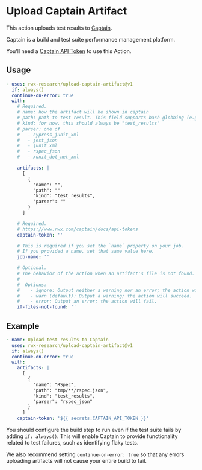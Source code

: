 # Upload Captain Artifact

This action uploads test results to [Captain](https://captain.build/).

Captain is a build and test suite performance management platform.

You'll need a [Captain API Token](https://www.rwx.com/captain/docs/api-tokens) to use this Action.

## Usage

```yaml
- uses: rwx-research/upload-captain-artifact@v1
  if: always()
  continue-on-error: true
  with:
    # Required.
    # name: how the artifact will be shown in captain
    # path: path to test result. This field supports bash globbing (e.g. **/*).
    # kind: for now, this should always be "test_results"
    # parser: one of
    #   - cypress_junit_xml
    #   - jest_json
    #   - junit_xml
    #   - rspec_json
    #   - xunit_dot_net_xml

    artifacts: |
      [
        {
          "name": "",
          "path": ""
          "kind": "test_results",
          "parser": ""
        }
      ]

    # Required.
    # https://www.rwx.com/captain/docs/api-tokens
    captain-token: ''

    # This is required if you set the `name` property on your job.
    # If you provided a name, set that same value here.
    job-name: ''

    # Optional.
    # The behavior of the action when an artifact's file is not found.
    #
    #  Options:
    #    - ignore: Output neither a warning nor an error; the action will succeed.
    #    - warn (default): Output a warning; the action will succeed.
    #    - error: Output an error; the action will fail.
    if-files-not-found: ''
```

## Example

```yaml
- name: Upload test results to Captain
  uses: rwx-research/upload-captain-artifact@v1
  if: always()
  continue-on-error: true
  with:
    artifacts: |
      [
        {
          "name": "RSpec",
          "path": "tmp/**/rspec.json",
          "kind": "test_results",
          "parser": "rspec_json"
        }
      ]
    captain-token: '${{ secrets.CAPTAIN_API_TOKEN }}'
```

You should configure the build step to run even if the test suite fails by adding `if: always()`.
This will enable Captain to provide functionality related to test failures, such as identifying flaky tests.

We also recommend setting `continue-on-error: true` so that any errors uploading artifacts will not cause your entire
build to fail.
